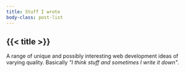 ```yaml
---
title: Stuff I wrote
body-class: post-list
---
```

<section>
  <div class="container">
    <h1 class="page-title">{{< title >}}</h1>
    <p>A range of unique and possibly interesting web development ideas of varying quality. Basically <em>"I think stuff and sometimes I write it down"</em>.</p>
  </div>
</section>